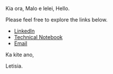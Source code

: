 Kia ora, Malo e lelei, Hello.

Please feel free to explore the links below.

-  <a href="https://www.linkedin.com/in/letisiapangataa/" target="_blank">LinkedIn</a>
-  <a href="https://letisiapangataa.github.io/" target="_blank">Technical Notebook</a>
-  <a href="mailto:lpangataa@outlook.com" target="_blank">Email</a>

Ka kite ano,

Letisia.

<!--
**letisiapangataa/letisiapangataa** is a ✨ _special_ ✨ repository because its `README.md` (this file) appears on your GitHub profile.

Here are some ideas to get you started:

- 🔭 I’m currently working on ...
- 🌱 I’m currently learning ...
- 👯 I’m looking to collaborate on ...
- 🤔 I’m looking for help with ...
- 💬 Ask me about ...
- 📫 How to reach me: ...
- 😄 Pronouns: ...
- ⚡ Fun fact: ...
-->
